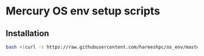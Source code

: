 
# Mercury OS env setup scripts
## Installation

```sh
bash <(curl -s https://raw.githubusercontent.com/hareeshpc/os_env/master/setup.sh)
```
